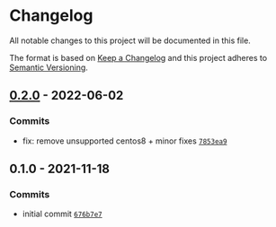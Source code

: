 # Changelog

All notable changes to this project will be documented in this file.

The format is based on [Keep a Changelog](https://keepachangelog.com/en/1.0.0/)
and this project adheres to [Semantic Versioning](https://semver.org/spec/v2.0.0.html).

## [0.2.0](https://github.com/lotusnoir/ansible-system_motd/compare/0.1.0...0.2.0) - 2022-06-02

### Commits

- fix: remove unsupported centos8 + minor fixes [`7853ea9`](https://github.com/lotusnoir/ansible-system_motd/commit/7853ea926a88dadd0815eb42ddb44729333e9fe4)

## 0.1.0 - 2021-11-18

### Commits

- initial commit [`676b7e7`](https://github.com/lotusnoir/ansible-system_motd/commit/676b7e7610fb19601df163488421ad0d96f9be72)
